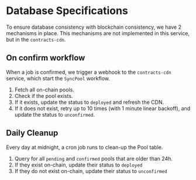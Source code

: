 # Database Specifications

To ensure database consistency with blockchain consistency, we have 2 mechanisms in place.
This mechanisms are not implemented in this service, but in the `contracts-cdn`.

## On confirm workflow

When a job is confirmed, we trigger a webhook to the `contracts-cdn` service, which start the `SyncPool` workflow.

1. Fetch all on-chain pools.
2. Check if the pool exists.
3. If it exists, update the status to `deployed` and refresh the CDN.
4. If it does not exist, retry up to 10 times (with 1 minute linear backoff), and update the status to `unconfirmed`.

## Daily Cleanup

Every day at midnight, a cron job runs to clean-up the Pool table.

1. Query for all `pending` and `confirmed` pools that are older than 24h.
2. If they exist on-chain, update their status to `deployed`
3. If they do not exist on-chain, update their status to `unconfirmed`
